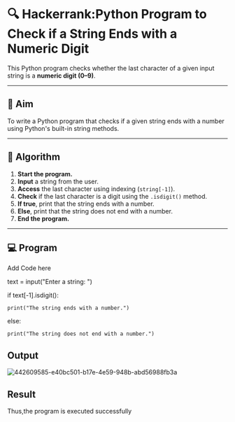 # 🔍 Hackerrank:Python Program to Check if a String Ends with a Numeric Digit

This Python program checks whether the last character of a given input string is a **numeric digit (0–9)**.

---

## 🎯 Aim

To write a Python program that checks if a given string ends with a number using Python's built-in string methods.

---

## 🧠 Algorithm

1. **Start the program.**
2. **Input** a string from the user.
3. **Access** the last character using indexing (`string[-1]`).
4. **Check** if the last character is a digit using the `.isdigit()` method.
5. **If true**, print that the string ends with a number.
6. **Else**, print that the string does not end with a number.
7. **End the program.**

---

## 💻  Program
Add Code here

text = input("Enter a string: ")

if text[-1].isdigit():

    print("The string ends with a number.")
    
else:

    print("The string does not end with a number.")
    
## Output

![442609585-e40bc501-b17e-4e59-948b-abd56988fb3a](https://github.com/user-attachments/assets/1f4d7b8a-d802-4068-97bc-712090860677)



## Result

Thus,the program is executed successfully
